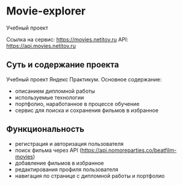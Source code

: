 # Movie-explorer

Учебный проект

Ссылка на сервис: <https://movies.netitov.ru>
API: <https://api.movies.netitov.ru>

## Суть и содержание проекта

Учебный проект Яндекс Практикум. Основное содержание:
- описанием дипломной работы
- используемые технологии
- портфолио, наработанное в процессе обучение
- сервис для поиска и сохранения фильмов в избранное

## Функциональность

- регистрация и авторизация пользователя
- поиск фильма через API (https://api.nomoreparties.co/beatfilm-movies)
- добавление фильмов в избранное
- редактирования профиля пользователя
- навигация по странице с дипломной работы и портфолио
